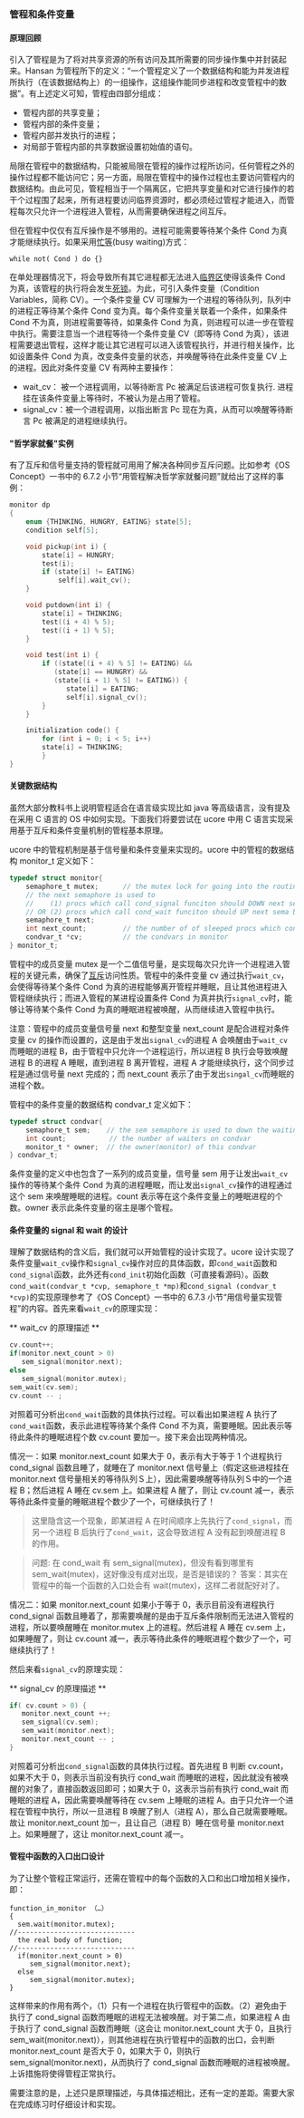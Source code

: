 ### 管程和条件变量

#### 原理回顾

引入了管程是为了将对共享资源的所有访问及其所需要的同步操作集中并封装起来。Hansan 为管程所下的定义：“一个管程定义了一个数据结构和能为并发进程所执行（在该数据结构上）的一组操作，这组操作能同步进程和改变管程中的数据”。有上述定义可知，管程由四部分组成：

- 管程内部的共享变量；
- 管程内部的条件变量；
- 管程内部并发执行的进程；
- 对局部于管程内部的共享数据设置初始值的语句。

局限在管程中的数据结构，只能被局限在管程的操作过程所访问，任何管程之外的操作过程都不能访问它；另一方面，局限在管程中的操作过程也主要访问管程内的数据结构。由此可见，管程相当于一个隔离区，它把共享变量和对它进行操作的若干个过程围了起来，所有进程要访问临界资源时，都必须经过管程才能进入，而管程每次只允许一个进程进入管程，从而需要确保进程之间互斥。

但在管程中仅仅有互斥操作是不够用的。进程可能需要等待某个条件 Cond 为真才能继续执行。如果采用[忙等](http://zh.wikipedia.org/w/index.php?title=%E5%BF%99%E7%AD%89%E5%BE%85&action=edit&redlink=1 "忙等待（页面不存在）")(busy
waiting)方式：

```
while not( Cond ) do {}
```

在单处理器情况下，将会导致所有其它进程都无法进入[临界区](http://zh.wikipedia.org/wiki/%E4%B8%B4%E7%95%8C%E5%8C%BA "临界区")使得该条件 Cond 为真，该管程的执行将会发生[死锁](http://zh.wikipedia.org/wiki/%E6%AD%BB%E9%94%81 "死锁")。为此，可引入条件变量（Condition
Variables，简称 CV）。一个条件变量 CV 可理解为一个进程的等待队列，队列中的进程正等待某个条件 Cond 变为真。每个条件变量关联着一个条件，如果条件 Cond 不为真，则进程需要等待，如果条件 Cond 为真，则进程可以进一步在管程中执行。需要注意当一个进程等待一个条件变量 CV（即等待 Cond 为真），该进程需要退出管程，这样才能让其它进程可以进入该管程执行，并进行相关操作，比如设置条件 Cond 为真，改变条件变量的状态，并唤醒等待在此条件变量 CV 上的进程。因此对条件变量 CV 有两种主要操作：

- wait_cv： 被一个进程调用，以等待断言 Pc 被满足后该进程可恢复执行.
  进程挂在该条件变量上等待时，不被认为是占用了管程。
- signal_cv：被一个进程调用，以指出断言 Pc 现在为真，从而可以唤醒等待断言 Pc 被满足的进程继续执行。

#### "哲学家就餐"实例

有了互斥和信号量支持的管程就可用用了解决各种同步互斥问题。比如参考《OS
Concept》一书中的 6.7.2 小节“用管程解决哲学家就餐问题”就给出了这样的事例：

```c
monitor dp
{
	enum {THINKING, HUNGRY, EATING} state[5];
	condition self[5];

	void pickup(int i) {
		state[i] = HUNGRY;
		test(i);
		if (state[i] != EATING)
			self[i].wait_cv();
	}

	void putdown(int i) {
		state[i] = THINKING;
		test((i + 4) % 5);
		test((i + 1) % 5);
	}

	void test(int i) {
		if ((state[(i + 4) % 5] != EATING) &&
		   (state[i] == HUNGRY) &&
		   (state[(i + 1) % 5] != EATING)) {
			  state[i] = EATING;
			  self[i].signal_cv();
        }
    }

	initialization code() {
		for (int i = 0; i < 5; i++)
		state[i] = THINKING;
		}
}
```

#### 关键数据结构

虽然大部分教科书上说明管程适合在语言级实现比如 java 等高级语言，没有提及在采用 C 语言的 OS 中如何实现。下面我们将要尝试在 ucore 中用 C 语言实现采用基于互斥和条件变量机制的管程基本原理。

ucore 中的管程机制是基于信号量和条件变量来实现的。ucore 中的管程的数据结构 monitor_t 定义如下：

```c
typedef struct monitor{
    semaphore_t mutex;      // the mutex lock for going into the routines in monitor, should be initialized to 1
    // the next semaphore is used to
    //    (1) procs which call cond_signal funciton should DOWN next sema after UP cv.sema
    // OR (2) procs which call cond_wait funciton should UP next sema before DOWN cv.sema
    semaphore_t next;
    int next_count;         // the number of of sleeped procs which cond_signal funciton
    condvar_t *cv;          // the condvars in monitor
} monitor_t;
```

管程中的成员变量 mutex 是一个二值信号量，是实现每次只允许一个进程进入管程的关键元素，确保了[互斥](http://zh.wikipedia.org/wiki/%E4%BA%92%E6%96%A5 "互斥")访问性质。管程中的条件变量 cv 通过执行`wait_cv`，会使得等待某个条件 Cond 为真的进程能够离开管程并睡眠，且让其他进程进入管程继续执行；而进入管程的某进程设置条件 Cond 为真并执行`signal_cv`时，能够让等待某个条件 Cond 为真的睡眠进程被唤醒，从而继续进入管程中执行。

注意：管程中的成员变量信号量 next 和整型变量 next_count 是配合进程对条件变量 cv 的操作而设置的，这是由于发出`signal_cv`的进程 A 会唤醒由于`wait_cv`而睡眠的进程 B，由于管程中只允许一个进程运行，所以进程 B 执行会导致唤醒进程 B 的进程 A 睡眠，直到进程 B 离开管程，进程 A 才能继续执行，这个同步过程是通过信号量 next 完成的；而 next_count 表示了由于发出`singal_cv`而睡眠的进程个数。

管程中的条件变量的数据结构 condvar_t 定义如下：

```c
typedef struct condvar{
    semaphore_t sem; 	// the sem semaphore is used to down the waiting proc, and the signaling proc should up the waiting proc
    int count;       　	// the number of waiters on condvar
    monitor_t * owner; 	// the owner(monitor) of this condvar
} condvar_t;
```

条件变量的定义中也包含了一系列的成员变量，信号量 sem 用于让发出`wait_cv`操作的等待某个条件 Cond 为真的进程睡眠，而让发出`signal_cv`操作的进程通过这个 sem 来唤醒睡眠的进程。count 表示等在这个条件变量上的睡眠进程的个数。owner 表示此条件变量的宿主是哪个管程。

#### 条件变量的 signal 和 wait 的设计

理解了数据结构的含义后，我们就可以开始管程的设计实现了。ucore 设计实现了条件变量`wait_cv`操作和`signal_cv`操作对应的具体函数，即`cond_wait`函数和`cond_signal`函数，此外还有`cond_init`初始化函数（可直接看源码）。函数`cond_wait(condvar_t *cvp, semaphore_t *mp)`和`cond_signal (condvar_t *cvp)`的实现原理参考了《OS Concept》一书中的 6.7.3 小节“用信号量实现管程”的内容。首先来看`wait_cv`的原理实现：

** wait_cv 的原理描述 **

```c
cv.count++;
if(monitor.next_count > 0)
   sem_signal(monitor.next);
else
   sem_signal(monitor.mutex);
sem_wait(cv.sem);
cv.count -- ;
```

对照着可分析出`cond_wait`函数的具体执行过程。可以看出如果进程 A 执行了`cond_wait`函数，表示此进程等待某个条件 Cond 不为真，需要睡眠。因此表示等待此条件的睡眠进程个数 cv.count 要加一。接下来会出现两种情况。

情况一：如果 monitor.next_count 如果大于 0，表示有大于等于 1 个进程执行 cond_signal 函数且睡了，就睡在了 monitor.next 信号量上（假定这些进程挂在 monitor.next 信号量相关的等待队列Ｓ上），因此需要唤醒等待队列Ｓ中的一个进程 B；然后进程 A 睡在 cv.sem 上。如果进程 A 醒了，则让 cv.count 减一，表示等待此条件变量的睡眠进程个数少了一个，可继续执行了！

> 这里隐含这一个现象，即某进程 A 在时间顺序上先执行了`cond_signal`，而另一个进程 B 后执行了`cond_wait`，这会导致进程 A 没有起到唤醒进程 B 的作用。

> 问题: 在 cond_wait 有 sem_signal(mutex)，但没有看到哪里有 sem_wait(mutex)，这好像没有成对出现，是否是错误的？
> 答案：其实在管程中的每一个函数的入口处会有 wait(mutex)，这样二者就配好对了。

情况二：如果 monitor.next_count 如果小于等于 0，表示目前没有进程执行 cond_signal 函数且睡着了，那需要唤醒的是由于互斥条件限制而无法进入管程的进程，所以要唤醒睡在 monitor.mutex 上的进程。然后进程 A 睡在 cv.sem 上，如果睡醒了，则让 cv.count 减一，表示等待此条件的睡眠进程个数少了一个，可继续执行了！

然后来看`signal_cv`的原理实现：

** signal_cv 的原理描述 **

```c
if( cv.count > 0) {
   monitor.next_count ++;
   sem_signal(cv.sem);
   sem_wait(monitor.next);
   monitor.next_count -- ;
}
```

对照着可分析出`cond_signal`函数的具体执行过程。首先进程 B 判断 cv.count，如果不大于 0，则表示当前没有执行 cond_wait 而睡眠的进程，因此就没有被唤醒的对象了，直接函数返回即可；如果大于 0，这表示当前有执行 cond_wait 而睡眠的进程 A，因此需要唤醒等待在 cv.sem 上睡眠的进程 A。由于只允许一个进程在管程中执行，所以一旦进程 B 唤醒了别人（进程 A），那么自己就需要睡眠。故让 monitor.next_count 加一，且让自己（进程 B）睡在信号量 monitor.next 上。如果睡醒了，这让 monitor.next_count 减一。

#### 管程中函数的入口出口设计

为了让整个管程正常运行，还需在管程中的每个函数的入口和出口增加相关操作，即：

```
function_in_monitor （…）
{
  sem.wait(monitor.mutex);
//-----------------------------
  the real body of function;
//-----------------------------
  if(monitor.next_count > 0)
     sem_signal(monitor.next);
  else
     sem_signal(monitor.mutex);
}
```

这样带来的作用有两个，（1）只有一个进程在执行管程中的函数。（2）避免由于执行了 cond_signal 函数而睡眠的进程无法被唤醒。对于第二点，如果进程 A 由于执行了 cond_signal 函数而睡眠（这会让 monitor.next_count 大于 0，且执行 sem_wait(monitor.next)），则其他进程在执行管程中的函数的出口，会判断 monitor.next_count 是否大于 0，如果大于 0，则执行 sem_signal(monitor.next)，从而执行了 cond_signal 函数而睡眠的进程被唤醒。上诉措施将使得管程正常执行。

需要注意的是，上述只是原理描述，与具体描述相比，还有一定的差距。需要大家在完成练习时仔细设计和实现。
